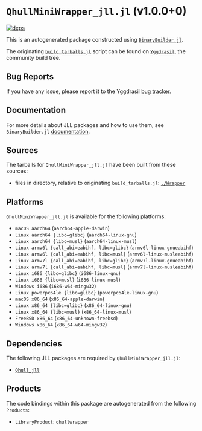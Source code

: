 # `QhullMiniWrapper_jll.jl` (v1.0.0+0)

[![deps](https://juliahub.com/docs/QhullMiniWrapper_jll/deps.svg)](https://juliahub.com/ui/Packages/QhullMiniWrapper_jll/2mLKE?page=2)

This is an autogenerated package constructed using [`BinaryBuilder.jl`](https://github.com/JuliaPackaging/BinaryBuilder.jl).

The originating [`build_tarballs.jl`](https://github.com/JuliaPackaging/Yggdrasil/blob/88c156722af9f635c2c52be89b3610ed4f86f7f5/Q/QhullMiniWrapper/build_tarballs.jl) script can be found on [`Yggdrasil`](https://github.com/JuliaPackaging/Yggdrasil/), the community build tree.

## Bug Reports

If you have any issue, please report it to the Yggdrasil [bug tracker](https://github.com/JuliaPackaging/Yggdrasil/issues).

## Documentation

For more details about JLL packages and how to use them, see `BinaryBuilder.jl` [documentation](https://docs.binarybuilder.org/stable/jll/).

## Sources

The tarballs for `QhullMiniWrapper_jll.jl` have been built from these sources:

* files in directory, relative to originating `build_tarballs.jl`: [`./Wrapper`](https://github.com/JuliaPackaging/Yggdrasil/tree/88c156722af9f635c2c52be89b3610ed4f86f7f5/Q/QhullMiniWrapper/Wrapper)

## Platforms

`QhullMiniWrapper_jll.jl` is available for the following platforms:

* `macOS aarch64` (`aarch64-apple-darwin`)
* `Linux aarch64 {libc=glibc}` (`aarch64-linux-gnu`)
* `Linux aarch64 {libc=musl}` (`aarch64-linux-musl`)
* `Linux armv6l {call_abi=eabihf, libc=glibc}` (`armv6l-linux-gnueabihf`)
* `Linux armv6l {call_abi=eabihf, libc=musl}` (`armv6l-linux-musleabihf`)
* `Linux armv7l {call_abi=eabihf, libc=glibc}` (`armv7l-linux-gnueabihf`)
* `Linux armv7l {call_abi=eabihf, libc=musl}` (`armv7l-linux-musleabihf`)
* `Linux i686 {libc=glibc}` (`i686-linux-gnu`)
* `Linux i686 {libc=musl}` (`i686-linux-musl`)
* `Windows i686` (`i686-w64-mingw32`)
* `Linux powerpc64le {libc=glibc}` (`powerpc64le-linux-gnu`)
* `macOS x86_64` (`x86_64-apple-darwin`)
* `Linux x86_64 {libc=glibc}` (`x86_64-linux-gnu`)
* `Linux x86_64 {libc=musl}` (`x86_64-linux-musl`)
* `FreeBSD x86_64` (`x86_64-unknown-freebsd`)
* `Windows x86_64` (`x86_64-w64-mingw32`)

## Dependencies

The following JLL packages are required by `QhullMiniWrapper_jll.jl`:

* [`Qhull_jll`](https://github.com/JuliaBinaryWrappers/Qhull_jll.jl)

## Products

The code bindings within this package are autogenerated from the following `Products`:

* `LibraryProduct`: `qhullwrapper`
